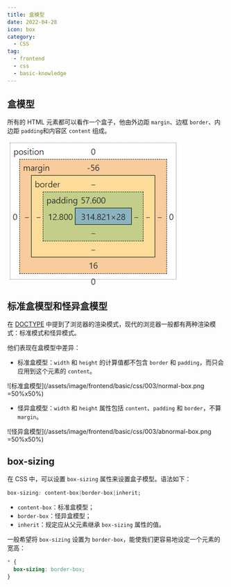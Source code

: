 ```yaml
---
title: 盒模型
date: 2022-04-28
icon: box
category: 
  - CSS
tag:
  - frontend
  - css
  - basic-knowledge
---
```


## 盒模型

所有的 HTML 元素都可以看作一个盒子，他由外边距 `margin`、边框 `border`、内边距 `padding`和内容区 `content` 组成。

![盒模型](/assets/image/frontend/basic/css/003/box.png)

## 标准盒模型和怪异盒模型

在 [DOCTYPE](../html/003-doctype.md) 中提到了浏览器的渲染模式，现代的浏览器一般都有两种渲染模式：标准模式和怪异模式。

他们表现在盒模型中差异：

- 标准盒模型：`width` 和 `height` 的计算值都不包含 `border` 和 `padding`，而只会应用到这个元素的 `content`。

![标准盒模型](/assets/image/frontend/basic/css/003/normal-box.png =50%x50%)

- 怪异盒模型：`width` 和 `height` 属性包括 `content`、`padding` 和 `border`，不算 `margin`。

![怪异盒模型](/assets/image/frontend/basic/css/003/abnormal-box.png =50%x50%)

## box-sizing

在 CSS 中，可以设置 `box-sizing` 属性来设置盒子模型。语法如下：

```css
box-sizing: content-box|border-box|inherit;
```

- `content-box`：标准盒模型；
- `border-box`：怪异盒模型；
- `inherit`：规定应从父元素继承 `box-sizing` 属性的值。

一般希望将 `box-sizing` 设置为 `border-box`，能使我们更容易地设定一个元素的宽高：

```css
* {
  box-sizing: border-box;
}
```
